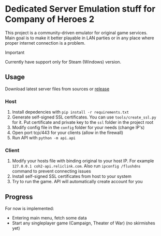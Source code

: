 # Dedicated Server Emulation stuff for Company of Heroes 2

This project is a community-driven emulator for original game services.
Main goal is to make it better playable in LAN parties or in any place where proper internet connection is a problem.

> [!IMPORTANT]
> Currently have support only for Steam (Windows) version.

## Usage

Download latest server files from sources or [release](https://github.com/koteykaby/comrade/releases/latest)

### Host

1. Install depedencies with `pip install -r requirements.txt`
2. Generate self-signed SSL certificates. You can use `tools/create_ssl.py` for it. Put certificate and private key to the `ssl` folder in the project root
3. Modify config file in the `config` folder for your needs (change IP's)
4. Open port tcp/443 for your clients (allow in the firewall)
5. Run API with `python -m api.api`

### Client

1. Modify your hosts file with binding original to your host IP. For example `127.0.0.1 coh2-api.reliclink.com`. Also run `ipconfig /flushdns` command to prevent connecting issues
2. Install self-signed SSL certificates from host to your system
3. Try to run the game. API will automatically create account for you

## Progress

For now is implemented:

- Entering main menu, fetch some data
- Start any singleplayer game (Campaign, Theater of War) (no skirmishes yet)
